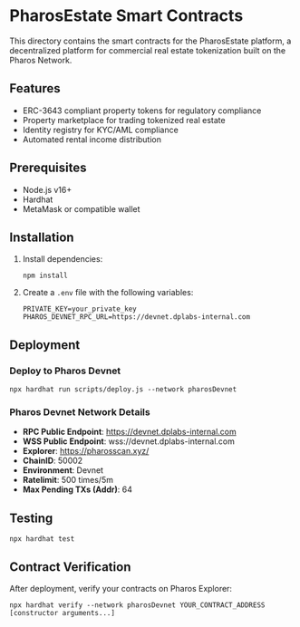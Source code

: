 # PharosEstate Smart Contracts

This directory contains the smart contracts for the PharosEstate platform, a decentralized platform for commercial real estate tokenization built on the Pharos Network.

## Features

- ERC-3643 compliant property tokens for regulatory compliance
- Property marketplace for trading tokenized real estate
- Identity registry for KYC/AML compliance
- Automated rental income distribution

## Prerequisites

- Node.js v16+
- Hardhat
- MetaMask or compatible wallet

## Installation

1. Install dependencies:
   ```
   npm install
   ```

2. Create a `.env` file with the following variables:
   ```
   PRIVATE_KEY=your_private_key
   PHAROS_DEVNET_RPC_URL=https://devnet.dplabs-internal.com
   ```

## Deployment

### Deploy to Pharos Devnet

```
npx hardhat run scripts/deploy.js --network pharosDevnet
```

### Pharos Devnet Network Details

- **RPC Public Endpoint**: https://devnet.dplabs-internal.com
- **WSS Public Endpoint**: wss://devnet.dplabs-internal.com
- **Explorer**: https://pharosscan.xyz/
- **ChainID**: 50002
- **Environment**: Devnet
- **Ratelimit**: 500 times/5m
- **Max Pending TXs (Addr)**: 64

## Testing

```
npx hardhat test
```

## Contract Verification

After deployment, verify your contracts on Pharos Explorer:

```
npx hardhat verify --network pharosDevnet YOUR_CONTRACT_ADDRESS [constructor arguments...]
```
